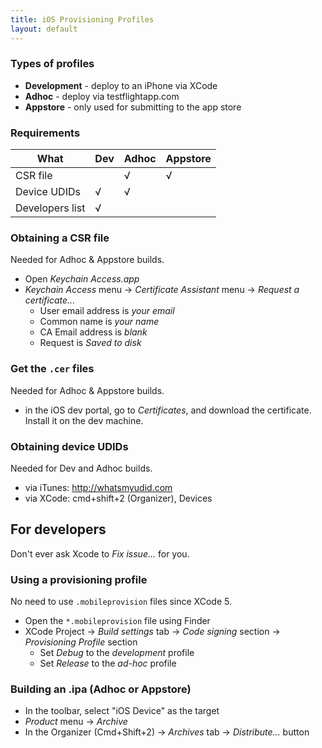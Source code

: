 ```yaml
---
title: iOS Provisioning Profiles
layout: default
---
```


### Types of profiles

 * __Development__ - deploy to an iPhone via XCode
 * __Adhoc__ - deploy via testflightapp.com
 * __Appstore__ - only used for submitting to the app store

### Requirements

| What            | Dev | Adhoc | Appstore |
|-----------------|-----|-------|----------|
| CSR file        |     | √     | √        |
| Device UDIDs    | √   | √     |          |
| Developers list | √   |       |          |

### Obtaining a CSR file

Needed for Adhoc & Appstore builds.

 * Open *Keychain Access.app*
 * *Keychain Access* menu -> *Certificate Assistant* menu -> *Request a 
 certificate...*
   * User email address is *your email*
   * Common name is *your name*
   * CA Email address is *blank*
   * Request is *Saved to disk*

### Get the `.cer` files

Needed for Adhoc & Appstore builds.

 * in the iOS dev portal, go to *Certificates*, and download the certificate.  
 Install it on the dev machine.

### Obtaining device UDIDs

Needed for Dev and Adhoc builds.

 * via iTunes: http://whatsmyudid.com
 * via XCode: cmd+shift+2 (Organizer), Devices

For developers
--------------

Don't ever ask Xcode to *Fix issue...* for you.

### Using a provisioning profile

No need to use `.mobileprovision` files since XCode 5.

 * Open the `*.mobileprovision` file using Finder
 * XCode Project -> *Build settings* tab -> *Code signing* section -> 
 *Provisioning Profile* section
   * Set *Debug* to the *development* profile
   * Set *Release* to the *ad-hoc* profile

### Building an .ipa (Adhoc or Appstore)

  * In the toolbar, select "iOS Device" as the target
  * *Product* menu -> *Archive*
  * In the Organizer (Cmd+Shift+2) -> *Archives* tab -> *Distribute...* button
